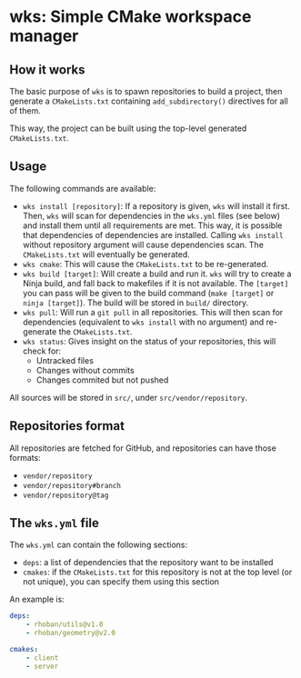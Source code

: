 # wks: Simple CMake workspace manager

## How it works

The basic purpose of `wks` is to spawn repositories to build a project, then generate a `CMakeLists.txt`
containing `add_subdirectory()` directives for all of them.

This way, the project can be built using the top-level generated `CMakeLists.txt`.

## Usage

The following commands are available:

* `wks install [repository]`: If a repository is given, `wks` will install it first. Then, `wks` will scan for
  dependencies in the `wks.yml` files (see below) and install them until all requirements are met. This way, it is
  possible that dependencies of dependencies are installed. Calling `wks install` without repository argument will
  cause dependencies scan. The `CMakeLists.txt` will eventually be generated.
* `wks cmake`: This will cause the `CMakeLists.txt` to be re-generated.
* `wks build [target]`: Will create a build and run it. `wks` will try to create a Ninja build, and
  fall back to makefiles if it is not available. The `[target]` you can pass will be given to the build command
  (`make [target]` or `ninja [target]`). The build will be stored in `build/` directory.
* `wks pull`: Will run a `git pull` in all repositories. This will then scan for dependencies (equivalent to `wks install`
  with no argument) and re-generate the `CMakeLists.txt`.
* `wks status`: Gives insight on the status of your repositories, this will check for:
  * Untracked files
  * Changes without commits
  * Changes commited but not pushed

All sources will be stored in `src/`, under `src/vendor/repository`.

## Repositories format

All repositories are fetched for GitHub, and repositories can have those formats:

* `vendor/repository`
* `vendor/repository#branch`
* `vendor/repository@tag`

## The `wks.yml` file

The `wks.yml` can contain the following sections:

* `deps`: a list of dependencies that the repository want to be installed
* `cmakes`: if the `CMakeLists.txt` for this repository is not at the top level (or not unique), you can specify them
  using this section

An example is:

```yaml
deps:
    - rhoban/utils@v1.0
    - rhoban/geometry@v2.0

cmakes:
    - client
    - server
```